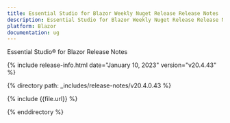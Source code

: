 ```yaml
---
title: Essential Studio for Blazor Weekly Nuget Release Release Notes  
description: Essential Studio for Blazor Weekly Nuget Release Release Notes 
platform: Blazor
documentation: ug
---
```


Essential Studio&reg; for  Blazor  Release Notes  

{% include release-info.html date="January 10, 2023"  version="v20.4.43" %} 

{% directory path: _includes/release-notes/v20.4.0.43 %}

{% include {{file.url}} %}

{% enddirectory %} 


